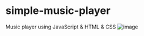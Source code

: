 # simple-music-player
Music player using JavaScript &amp; HTML &amp; CSS 
![image](https://github.com/user-attachments/assets/07d36ea8-a8e6-43b8-b74a-60eca904be30)
